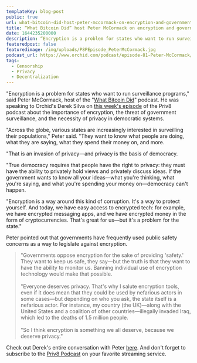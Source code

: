 ```yaml
---
templateKey: blog-post
public: true
url: what-bitcoin-did-host-peter-mccormack-on-encryption-and-government-surveillance
title: “What Bitcoin Did” host Peter McCormack on encryption and government surveillance
date: 1644235200000
description: “Encryption is a problem for states who want to run surveillance programs,” said Peter McCormack, host of the “What Bitcoin Did” podcast. He was speaking to Orchid’s Derek Silva on this week’s episode of the Priv8 podcast about the importance of encryption, the threat of government surveillance, and the necessity of privacy in democratic systems.
featuredpost: false
featuredimage: /img/uploads/P8PEpisode_PeterMcCormack.jpg
podcast_url: https://www.orchid.com/podcast/episode-81-Peter-McCormack/
tags:
  - Censorship
  - Privacy
  - Decentralization
---
```

"Encryption is a problem for states who want to run surveillance programs," said Peter McCormack, host of the "[What Bitcoin Did](https://www.whatbitcoindid.com/)" podcast. He was speaking to Orchid's Derek Silva on [this week's episode](https://www.orchid.com/podcast/episode-81-Peter-McCormack/) of the Priv8 podcast about the importance of encryption, the threat of government surveillance, and the necessity of privacy in democratic systems.

"Across the globe, various states are increasingly interested in surveilling their populations," Peter said. "They want to know what people are doing, what they are saying, what they spend their money on, and more.

"That is an invasion of privacy—and privacy is the basis of democracy.

"True democracy requires that people have the right to privacy: they must have the ability to privately hold views and privately discuss ideas. If the government wants to know all your ideas—what you're thinking, what you're saying, and what you're spending your money on—democracy can't happen.

"Encryption is a way around this kind of corruption. It's a way to protect yourself. And today, we have easy access to encrypted tech: for example, we have encrypted messaging apps, and we have encrypted money in the form of cryptocurrencies. That's great for us—but it's a problem for the state."

Peter pointed out that governments have frequently used public safety concerns as a way to legislate against encryption.

>"Governments oppose encryption for the sake of providing 'safety.'  They want to keep us safe, they say—but the truth is that they want to have the ability to monitor us. Banning individual use of encryption technology would make that possible.
<br /><br />
"Everyone deserves privacy. That's why I salute encryption tools, even if it does mean that they could be used by nefarious actors in some cases—but depending on who you ask, the state itself is a nefarious actor. For instance, my country (the UK)—along with the United States and a coalition of other countries—illegally invaded Iraq, which led to the deaths of 1.5 million people.
<br /><br />
"So I think encryption is something we all deserve, because we deserve privacy."

Check out Derek's entire conversation with Peter [here](https://www.orchid.com/podcast/episode-81-Peter-McCormack/). And don't forget to subscribe to the [Priv8 Podcast](https://www.orchid.com/podcast/) on your favorite streaming service.